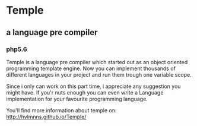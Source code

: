 
# Temple
## a language pre compiler
### php5.6

Temple is a language pre compiler which started out as an object oriented programming template engine.
Now you can implement thousands of different languages in your project and run them trough one variable scope.

Since i only can work on this part time, i appreciate any suggestion you might have.
If you'r nuts enough you can even write a Language implementation for your favourite programming language.

You'll find more information about temple on:
http://hvlmnns.github.io/Temple/
